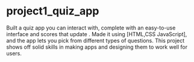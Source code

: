 # project1_quiz_app
Built a quiz app you can interact with, complete with an easy-to-use interface and scores that update . Made it using [HTML,CSS JavaScript], and the app lets you pick from different types of questions. This project shows off solid skills in making apps and designing them to work well for users.
